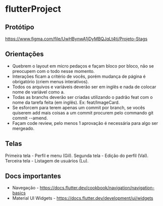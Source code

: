 # flutterProject

## Protótipo

https://www.figma.com/file/UwHBynwA1jDyMBQJqLt4tj/Projeto-Stags

## Orientações

- Quebrem o layout em micro pedaços e façam bloco por bloco, não se preocupem com o todo nesse momento.
- Interações ficam a critério de vocês, porém mudança de página é obrigatório (criem menus interativos).
- Todos os arquivos e variáveis deverão ser em inglês e nada de colocar nome de variável como a.
- Todas as branchs deverão ser criadas utilizando o padrão feat com o nome da tarefa feita (em inglês). Ex: feat/ImageCard.
- Se esforcem para terem apenas um commit por branch, se vocês quiserem add mais coisas a um commit procurem pelo commando git commit --amend.
- Façam code review, pelo menos 1 aprovação é necessária para algo ser mergeado.

## Telas

Primeira tela - Perfil e menu (Gil).
Segunda tela - Edição do perfil (Val).
Terceira tela - Listagem de usuários (Lu).

## Docs importantes

- Navegação - https://docs.flutter.dev/cookbook/navigation/navigation-basics
- Material UI Widgets - https://docs.flutter.dev/development/ui/widgets

